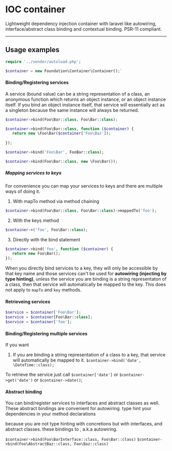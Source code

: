 # IOC container
Lightweight dependency injection container with laravel like autowiring, interface/abstract class binding and contextual binding. PSR-11 compliant.

*************

## Usage examples

```php
require '../vendor/autoload.php';

$container = new Foundation\Container\Container();`
```

#### Binding/Registering services

A service (bound value) can be a string representation of a class, an anonymous function which returns an object instance, or an object instance itself. If you bind an object instance itself, that service will essentially act as a singleton because the same instance will always be returned.

```php
$container->bind(Foo\Bar::class, Foo\Bar::class); 

$container->bind(Foo\Bar::class, function ($container) { 
   return new \Foo\Bar($container['Foo\Baz']);
   
}); 

$container->bind('Foo\Bar', FooBar::class); 

$container->bind(Foo\Bar::class, new \Foo\Bar());
```

##### Mapping services to keys
For convenience you can map your services to keys and there are multiple ways of doing it.

1. With mapTo method via method chaining

```php
$container->bind(Foo\Bar::class, Foo\Bar::class)->mappedTo('foo');
```

2. With the keys method
```php
$container->('foo', Foo\Bar::class);
```

3. Directly with the bind statement
```php
$container->bind('foo', function ($container) {
   return new Foo\Bar();
});
```

When you directly bind services to a key, they will only be accessible by that key name and those services can't be used for **autowiring (injecting by type hinting)**, unless the service you are binding is a string representaton of a class, then that service will automatically be mapped to the key. This does not apply to `mapTo` and `key` methods. 


#### Retrieveing services

```php
$service = $container['Foo\Bar'];
$service = $container[Foo\Bar::class];
$service = $container['foo'];
```

#### Binding/Registering multiple services
If you want 




1. If you are binding a string representation of a class to a key, that service will automatically be mapped to it.
`$container->bind('date', \DateTime::class);`

To retrieve the service just call
`$container['date']` 
or 
`$container->get('date')` 
or 
`$container->date()`;


#### Abstract binding
You can bind/register services to interfaces and abstract classes as well. These abstract bindings are convenient for autowiring. type hint your dependencies in your method declarations

because you are not type hinting with concretions but with interfaces, and abstract classes. these bindings to , a.k.a autowiring. 
 
`$container->bind(Foo\BarInterface::class, Foo\Bar::class)`
`$container->bind(Foo\AbstractBaz::class, Foo\Baz::class)`







